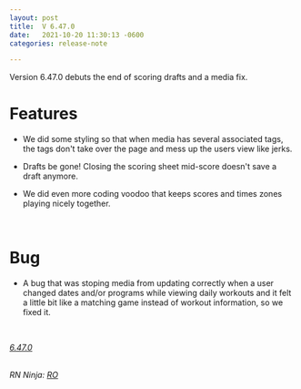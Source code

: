 ```yaml
---
layout: post
title:  V 6.47.0
date:   2021-10-20 11:30:13 -0600
categories: release-note

---
```

Version 6.47.0 debuts the end of scoring drafts and a media fix.  

# Features


- We did some styling so that when media has several associated tags, the tags don't take over the page and mess up the users view like jerks. 

- Drafts be gone! Closing the scoring sheet mid-score doesn't save a draft anymore. 

- We did even more coding voodoo that keeps scores and times zones playing nicely together.  


<br/>

# Bug

- A bug that was stoping media from updating correctly when a user changed dates and/or programs while viewing daily workouts and it felt a little bit like a matching game instead of workout information, so we fixed it. 

<br/>


*[6.47.0](https://github.com/streetparking/my-streetparking/releases/tag/v6.47.0)*
<br/>
<br/>

_RN Ninja: [RO](https://github.com/robyanna)_
 
 
 